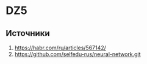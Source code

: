 # DZ5
## Источники
1. https://habr.com/ru/articles/567142/
2. https://github.com/selfedu-rus/neural-network.git